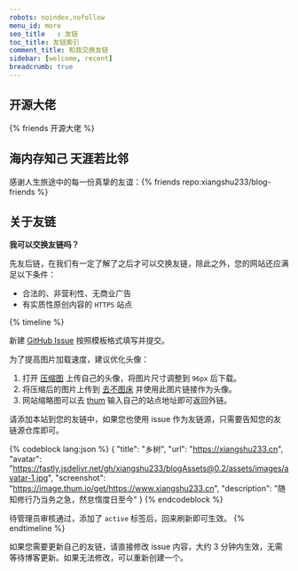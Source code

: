 ```yaml
---
robots: noindex,nofollow
menu_id: more
seo_title	: 友链
toc_title: 友链索引
comment_title: 和我交换友链
sidebar: [welcome, recent]
breadcrumb: true
---
```


## 开源大佬
{% friends 开源大佬 %}

## 海内存知己 天涯若比邻
感谢人生旅途中的每一份真挚的友谊：{% friends repo:xiangshu233/blog-friends %}

## 关于友链

**我可以交换友链吗？**

先友后链，在我们有一定了解了之后才可以交换友链，除此之外，您的网站还应满足以下条件：

- 合法的、非营利性、无商业广告
- 有实质性原创内容的 `HTTPS` 站点



{% timeline %}

<!-- node 第一步：新建 Issue -->

新建 [GitHub Issue](https://github.com/xiangshu233/blog-friends/issues/) 按照模板格式填写并提交。

为了提高图片加载速度，建议优化头像：
1. 打开 [压缩图](https://www.yasuotu.com/) 上传自己的头像，将图片尺寸调整到 `96px` 后下载。
2. 将压缩后的图片上传到 [去不图床](https://7bu.top/) 并使用此图片链接作为头像。
3. 网站缩略图可以去 [thum](https://www.thum.io/) 输入自己的站点地址即可返回外链。

<!-- node 第二步：添加友链并等待管理员审核 -->

请添加本站到您的友链中，如果您也使用 issue 作为友链源，只需要告知您的友链源仓库即可。


{% codeblock lang:json %}
{
  "title": "乡树",
  "url": "https://xiangshu233.cn",
  "avatar": "https://fastly.jsdelivr.net/gh/xiangshu233/blogAssets@0.2/assets/images/avatar-1.jpg",
  "screenshot": "https://image.thum.io/get/https://www.xiangshu233.cn",
  "description": "随知修行乃当务之急，然怠惰度日至今"
}
{% endcodeblock %}


待管理员审核通过，添加了 `active` 标签后，回来刷新即可生效。
{% endtimeline %}

如果您需要更新自己的友链，请直接修改 issue 内容，大约 3 分钟内生效，无需等待博客更新。如果无法修改，可以重新创建一个。
